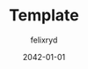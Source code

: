 ---
date: "2042-01-01"
title: "Template"
summary: "News summary template"
description: "Lorem ipsom or some shit :/. News summary description template"
tags:
- "Nyheter"
- ""
author: "felixryd"
published: true
---